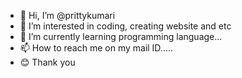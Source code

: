 - 👋 Hi, I’m @prittykumari
- 👀 I’m interested in coding, creating website and etc 
- 🌱 I’m currently learning programming language...
- 📫 How to reach me on my mail ID.....
- 😊  Thank you 
<!---
prittykumari/prittykumari80922 is a ✨ special ✨ repository because its `README.md` (this file) appears on your GitHub profile.
 You can click the Preview link to take a look at your changes.

--->

 







